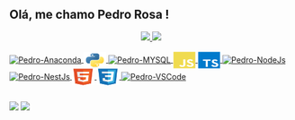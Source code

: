 ## Olá, me chamo Pedro Rosa !

<div align="center">
  <a href="https://github.com/pedrorosadev">
  <img height="180em" src="https://github-readme-stats.vercel.app/api?username=pedrorosadev&show_icons=true&theme=tokyonight&include_all_commits=true&count_private=true"/>
  <img height="180em" src="https://github-readme-stats.vercel.app/api/top-langs/?username=pedrorosadev&layout=compact&langs_count=7&theme=tokyonight"/>
</div>
<div style="display: inline_block"><br>

  
  <img align="center" alt="Pedro-Anaconda" height="30" width="40" src="https://cdn.jsdelivr.net/gh/devicons/devicon/icons/anaconda/anaconda-original-wordmark.svg" />    
  <img align="center" alt="Pedro-Python" height="30" width="40" src="https://raw.githubusercontent.com/devicons/devicon/master/icons/python/python-original.svg">
            <img align="center" alt="Pedro-MYSQL" height="30" width="40" src="https://cdn.jsdelivr.net/gh/devicons/devicon/icons/mysql/mysql-original-wordmark.svg" />     
  <img align="center" alt="Pedro-Js" height="30" width="40" src="https://raw.githubusercontent.com/devicons/devicon/master/icons/javascript/javascript-plain.svg">
  <img align="center" alt="Pedro-Ts" height="30" width="40" src="https://raw.githubusercontent.com/devicons/devicon/master/icons/typescript/typescript-plain.svg">
  <img align="center" alt="Pedro-NodeJs" height="30" width="40" src="https://cdn.jsdelivr.net/gh/devicons/devicon/icons/nodejs/nodejs-original.svg" />   
  <img align="center" alt="Pedro-NestJs" height="30" width="40" src="https://cdn.jsdelivr.net/gh/devicons/devicon/icons/nestjs/nestjs-plain.svg" />  
  <img align="center" alt="Pedro-HTML" height="30" width="40" src="https://raw.githubusercontent.com/devicons/devicon/master/icons/html5/html5-original.svg">
  <img align="center" alt="Pedro-CSS" height="30" width="40" src="https://raw.githubusercontent.com/devicons/devicon/master/icons/css3/css3-original.svg">
  <img align="center" alt="Pedro-VSCode" height="30" width="40"src="https://cdn.jsdelivr.net/gh/devicons/devicon/icons/vscode/vscode-original.svg" />
          
</div>
  
  ##
 
<div> 
  <a target="_blank" href="https://www.linkedin.com/in/pedro-rosa19" ><img target="_blank" src="https://img.shields.io/badge/-LinkedIn-%230077B5?style=for-the-badge&logo=linkedin&logoColor=white"></a> 
  <a href = "mailto:pedrorosadev20@gmail.com"><img target="_blank" src="https://img.shields.io/badge/-Gmail-%23333?style=for-the-badge&logo=gmail&logoColor=white"></a>
 
</div>
